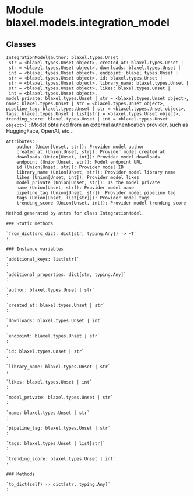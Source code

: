 Module blaxel.models.integration_model
======================================

Classes
-------

`IntegrationModel(author: blaxel.types.Unset | str = <blaxel.types.Unset object>, created_at: blaxel.types.Unset | str = <blaxel.types.Unset object>, downloads: blaxel.types.Unset | int = <blaxel.types.Unset object>, endpoint: blaxel.types.Unset | str = <blaxel.types.Unset object>, id: blaxel.types.Unset | str = <blaxel.types.Unset object>, library_name: blaxel.types.Unset | str = <blaxel.types.Unset object>, likes: blaxel.types.Unset | int = <blaxel.types.Unset object>, model_private: blaxel.types.Unset | str = <blaxel.types.Unset object>, name: blaxel.types.Unset | str = <blaxel.types.Unset object>, pipeline_tag: blaxel.types.Unset | str = <blaxel.types.Unset object>, tags: blaxel.types.Unset | list[str] = <blaxel.types.Unset object>, trending_score: blaxel.types.Unset | int = <blaxel.types.Unset object>)`
:   Model obtained from an external authentication provider, such as HuggingFace, OpenAI, etc...
    
    Attributes:
        author (Union[Unset, str]): Provider model author
        created_at (Union[Unset, str]): Provider model created at
        downloads (Union[Unset, int]): Provider model downloads
        endpoint (Union[Unset, str]): Model endpoint URL
        id (Union[Unset, str]): Provider model ID
        library_name (Union[Unset, str]): Provider model library name
        likes (Union[Unset, int]): Provider model likes
        model_private (Union[Unset, str]): Is the model private
        name (Union[Unset, str]): Provider model name
        pipeline_tag (Union[Unset, str]): Provider model pipeline tag
        tags (Union[Unset, list[str]]): Provider model tags
        trending_score (Union[Unset, int]): Provider model trending score
    
    Method generated by attrs for class IntegrationModel.

    ### Static methods

    `from_dict(src_dict: dict[str, typing.Any]) ‑> ~T`
    :

    ### Instance variables

    `additional_keys: list[str]`
    :

    `additional_properties: dict[str, typing.Any]`
    :

    `author: blaxel.types.Unset | str`
    :

    `created_at: blaxel.types.Unset | str`
    :

    `downloads: blaxel.types.Unset | int`
    :

    `endpoint: blaxel.types.Unset | str`
    :

    `id: blaxel.types.Unset | str`
    :

    `library_name: blaxel.types.Unset | str`
    :

    `likes: blaxel.types.Unset | int`
    :

    `model_private: blaxel.types.Unset | str`
    :

    `name: blaxel.types.Unset | str`
    :

    `pipeline_tag: blaxel.types.Unset | str`
    :

    `tags: blaxel.types.Unset | list[str]`
    :

    `trending_score: blaxel.types.Unset | int`
    :

    ### Methods

    `to_dict(self) ‑> dict[str, typing.Any]`
    :